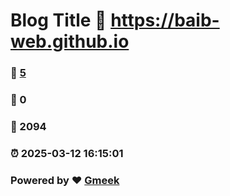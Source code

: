 # Blog Title :link: https://baib-web.github.io 
### :page_facing_up: [5](https://baib-web.github.io/tag.html) 
### :speech_balloon: 0 
### :hibiscus: 2094 
### :alarm_clock: 2025-03-12 16:15:01 
### Powered by :heart: [Gmeek](https://github.com/Meekdai/Gmeek)
